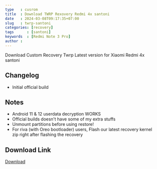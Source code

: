 ```yaml
---
type   : cusrom
title  : Download TWRP Rexovery Redmi 4x santoni
date   : 2024-03-08T09:17:35+07:00
slug   : twrp-santoni
categories: [recovery]
tags      : [santoni]
keywords  : [Redmi Note 3 Pro]
author : 
---
```


Download Custom Recovery Twrp Latest version for Xiaomi Redmi 4x santoni

## Changelog
- Initial official build

## Notes
- Android 11 & 12 userdata decryption WORKS
- Official builds doesn't have some of my extra stuffs
- Unmount partitions before using restore!
- For riva (with Oreo bootloader) users, Flash our latest recovery kernel zip right after flashing the recovery

## Download Link
[Download](https://dl.twrp.me/mi8937/twrp-3.7.0_12-0-mi8937.img.html)



